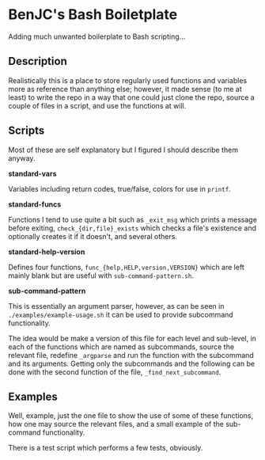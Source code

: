 BenJC's Bash Boiletplate
========================

Adding much unwanted boilerplate to Bash scripting...

## Description

Realistically this is a place to store regularly used functions and variables more as reference than anything else; however, it made sense (to me at least) to write the repo in a way that one could just clone the repo, source a couple of files in a script, and use the functions at will.

## Scripts

Most of these are self explanatory but I figured I should describe them anyway.

**standard-vars**

Variables including return codes, true/false, colors for use in `printf`.

**standard-funcs**

Functions I tend to use quite a bit such as `_exit_msg` which prints a message before exiting, `check_{dir,file}_exists` which checks a file's existence and optionally creates it if it doesn't, and several others.

**standard-help-version**

Defines four functions, `func_{help,HELP,version,VERSION}` which are left mainly blank but are useful with `sub-command-pattern.sh`.

**sub-command-pattern**

This is essentially an argument parser, however, as can be seen in `./examples/example-usage.sh` it can be used to provide subcommand functionality. 

The idea would be make a version of this file for each level and sub-level, in each of the functions which are named as subcommands, source the relevant file, redefine `_argparse` and run the function with the subcommand and its arguments. Getting only the subcommands and the following can be done with the second function of the file, `_find_next_subcommand`.

## Examples

Well, example, just the one file to show the use of some of these functions, how one may source the relevant files, and a small example of the sub-command functionality.

There is a test script which performs a few tests, obviously.
